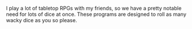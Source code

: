I play a lot of tabletop RPGs with my friends, so we have a pretty notable need for lots of dice at once. These programs are designed to roll as many wacky dice as you so please.

